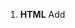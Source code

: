 
1. **HTML** Add <script> tags

2. **JS** Apply bindings

3. **HTML** Show list on screen

4. **HTML** Punches interpolation

5. **JS** Enable punches

6. **HTML** Grep

7. **JS** Use projections to filter

8. **JS** Use rate limit to improve performance
